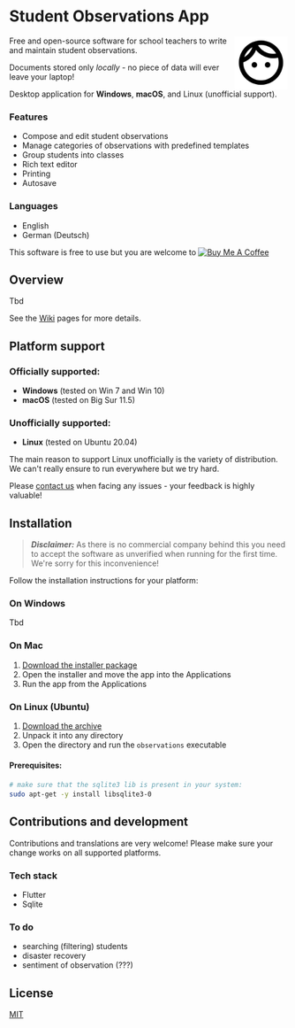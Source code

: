 # Student Observations App

<img src="logo.png" style="height: 6rem; float: right;" align="right">

Free and open-source software for school teachers to write and maintain student observations. 

Documents stored only _locally_ - no piece of data will ever leave your laptop!

Desktop application for **Windows**, **macOS**, and Linux (unofficial support).

### Features

- Compose and edit student observations 
- Manage categories of observations with predefined templates 
- Group students into classes
- Rich text editor
- Printing 
- Autosave

### Languages 
- English 
- German (Deutsch)

This software is free to use but you are welcome to <a href="https://www.buymeacoffee.com/ttulka" target="_blank"><img src="https://cdn.buymeacoffee.com/buttons/v2/default-yellow.png" alt="Buy Me A Coffee" style="height: 35px !important;" ></a>

## Overview

Tbd

See the [Wiki](https://github.com/ttulka/observations/wiki) pages for more details.

## Platform support

### Officially supported:

- **Windows** (tested on Win 7 and Win 10)
- **macOS** (tested on Big Sur 11.5)

### Unofficially supported:

- **Linux** (tested on Ubuntu 20.04)

The main reason to support Linux unofficially is the variety of distribution. We can't really ensure to run everywhere but we try hard.

Please [contact us](https://github.com/ttulka/observations/issues) when facing any issues - your feedback is highly valuable!


## Installation

> _**Disclaimer:**_ ​​As there is no commercial company behind this you need to accept the software as unverified when running for the first time. We're sorry for this inconvenience!

Follow the installation instructions for your platform:

### On Windows 

Tbd

### On Mac

1. [Download the installer package](https://github.com/ttulka/observations/releases/download/alpha-0.1.1/StudentObservations-Installer-macos-alpha-0.1.1.dmg)
2. Open the installer and move the app into the Applications
3. Run the app from the Applications

### On Linux (Ubuntu)

1. [Download the archive](https://github.com/ttulka/observations/releases/download/alpha-0.1.1/observations-linux-alpha-0.1.1.zip)
2. Unpack it into any directory
3. Open the directory and run the `observations` executable

#### Prerequisites:

```sh
# make sure that the sqlite3 lib is present in your system:
sudo apt-get -y install libsqlite3-0
```

## Contributions and development 

Contributions and translations are very welcome! Please make sure your change works on all supported platforms.

### Tech stack
- Flutter
- Sqlite


### To do
- searching (filtering) students
- disaster recovery
- sentiment of observation (???)

## License 

[MIT](https://github.com/ttulka/observations/blob/main/LICENSE)